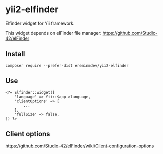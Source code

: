 # yii2-elfinder

Elfinder widget for Yii framework.

This widget depends on elFinder file manager: https://github.com/Studio-42/elFinder

## Install

``composer require --prefer-dist ereminmdev/yii2-elfinder``

## Use

```
<?= Elfinder::widget([
    'language' => Yii::$app->language,
    'clientOptions' => [
        ...
    ],
    'fullSize' => false,
]) ?>
```

## Client options

https://github.com/Studio-42/elFinder/wiki/Client-configuration-options
